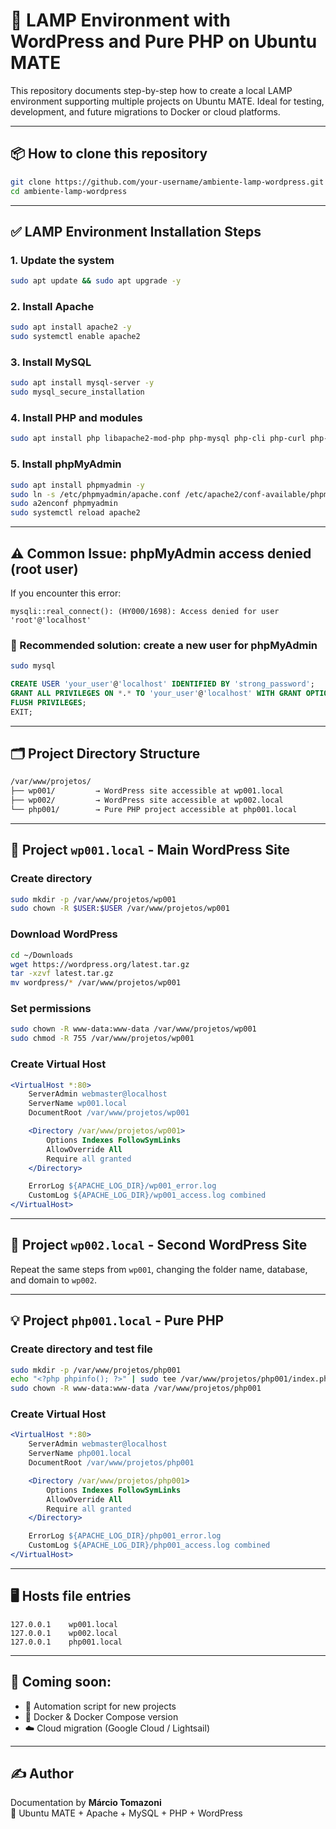
# 🧱 LAMP Environment with WordPress and Pure PHP on Ubuntu MATE

This repository documents step-by-step how to create a local LAMP environment supporting multiple projects on Ubuntu MATE. Ideal for testing, development, and future migrations to Docker or cloud platforms.

---

## 📦 How to clone this repository

```bash
git clone https://github.com/your-username/ambiente-lamp-wordpress.git
cd ambiente-lamp-wordpress
```

---

## ✅ LAMP Environment Installation Steps

### 1. Update the system
```bash
sudo apt update && sudo apt upgrade -y
```

### 2. Install Apache
```bash
sudo apt install apache2 -y
sudo systemctl enable apache2
```

### 3. Install MySQL
```bash
sudo apt install mysql-server -y
sudo mysql_secure_installation
```

### 4. Install PHP and modules
```bash
sudo apt install php libapache2-mod-php php-mysql php-cli php-curl php-xml php-mbstring -y
```

### 5. Install phpMyAdmin
```bash
sudo apt install phpmyadmin -y
sudo ln -s /etc/phpmyadmin/apache.conf /etc/apache2/conf-available/phpmyadmin.conf
sudo a2enconf phpmyadmin
sudo systemctl reload apache2
```

---

## ⚠️ Common Issue: phpMyAdmin access denied (root user)

If you encounter this error:

```
mysqli::real_connect(): (HY000/1698): Access denied for user 'root'@'localhost'
```

### 🔐 Recommended solution: create a new user for phpMyAdmin
```bash
sudo mysql
```
```sql
CREATE USER 'your_user'@'localhost' IDENTIFIED BY 'strong_password';
GRANT ALL PRIVILEGES ON *.* TO 'your_user'@'localhost' WITH GRANT OPTION;
FLUSH PRIVILEGES;
EXIT;
```

---

## 🗂️ Project Directory Structure

```bash
/var/www/projetos/
├── wp001/         → WordPress site accessible at wp001.local
├── wp002/         → WordPress site accessible at wp002.local
└── php001/        → Pure PHP project accessible at php001.local
```

---

## 📝 Project `wp001.local` - Main WordPress Site

### Create directory
```bash
sudo mkdir -p /var/www/projetos/wp001
sudo chown -R $USER:$USER /var/www/projetos/wp001
```

### Download WordPress
```bash
cd ~/Downloads
wget https://wordpress.org/latest.tar.gz
tar -xzvf latest.tar.gz
mv wordpress/* /var/www/projetos/wp001
```

### Set permissions
```bash
sudo chown -R www-data:www-data /var/www/projetos/wp001
sudo chmod -R 755 /var/www/projetos/wp001
```

### Create Virtual Host
```apache
<VirtualHost *:80>
    ServerAdmin webmaster@localhost
    ServerName wp001.local
    DocumentRoot /var/www/projetos/wp001

    <Directory /var/www/projetos/wp001>
        Options Indexes FollowSymLinks
        AllowOverride All
        Require all granted
    </Directory>

    ErrorLog ${APACHE_LOG_DIR}/wp001_error.log
    CustomLog ${APACHE_LOG_DIR}/wp001_access.log combined
</VirtualHost>
```

---

## 📝 Project `wp002.local` - Second WordPress Site

Repeat the same steps from `wp001`, changing the folder name, database, and domain to `wp002`.

---

## 💡 Project `php001.local` - Pure PHP

### Create directory and test file
```bash
sudo mkdir -p /var/www/projetos/php001
echo "<?php phpinfo(); ?>" | sudo tee /var/www/projetos/php001/index.php
sudo chown -R www-data:www-data /var/www/projetos/php001
```

### Create Virtual Host
```apache
<VirtualHost *:80>
    ServerAdmin webmaster@localhost
    ServerName php001.local
    DocumentRoot /var/www/projetos/php001

    <Directory /var/www/projetos/php001>
        Options Indexes FollowSymLinks
        AllowOverride All
        Require all granted
    </Directory>

    ErrorLog ${APACHE_LOG_DIR}/php001_error.log
    CustomLog ${APACHE_LOG_DIR}/php001_access.log combined
</VirtualHost>
```

---

## 🖥️ Hosts file entries

```plaintext
127.0.0.1    wp001.local
127.0.0.1    wp002.local
127.0.0.1    php001.local
```

---

## 🧭 Coming soon:

- 🔁 Automation script for new projects
- 🐳 Docker & Docker Compose version
- ☁️ Cloud migration (Google Cloud / Lightsail)

---

## ✍️ Author

Documentation by **Márcio Tomazoni**  
📍 Ubuntu MATE + Apache + MySQL + PHP + WordPress  
